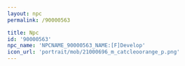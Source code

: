 ```yaml
---
layout: npc
permalink: /90000563

title: Npc
id: '90000563'
npc_name: 'NPCNAME_90000563_NAME:[F]Develop'
icon_url: 'portrait/mob/21000696_m_catcleoorange_p.png'
---
```

